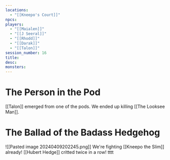 ```yaml
---
locations:
  - "[[Kneepo's Court]]"
npcs: 
players:
  - "[[Maialen]]"
  - "[[J Seeral]]"
  - "[[Rhodd]]"
  - "[[Darak]]"
  - "[[Talon]]"
session_number: 16
title: 
desc: 
monsters:
---
```

# The Person in the Pod
[[Talon]] emerged from one of the pods.  We ended up killing [[The Looksee Man]].

# The Ballad of the Badass Hedgehog
![[Pasted image 20240409202245.png]]
We're fighting [[Kneepo the Slim]] already!  [[Hubert Hedge]] critted twice in a row!  tttt